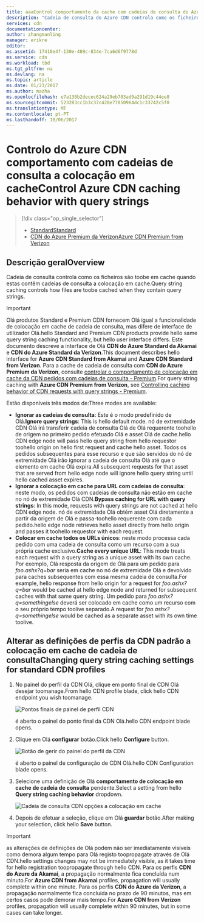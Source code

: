 ```yaml
---
title: aaaControl comportamento da cache com cadeias de consulta do Azure CDN | Microsoft Docs
description: "Cadeia de consulta do Azure CDN controla como os ficheiros são toobe em cache quando estas contêm cadeias de consulta a colocação em cache."
services: cdn
documentationcenter: 
author: zhangmanling
manager: erikre
editor: 
ms.assetid: 17410e4f-130e-489c-834e-7ca6d6f9778d
ms.service: cdn
ms.workload: tbd
ms.tgt_pltfrm: na
ms.devlang: na
ms.topic: article
ms.date: 01/23/2017
ms.author: mazha
ms.openlocfilehash: e7a138b2decec624a29eb703ad9a291d19c44ee8
ms.sourcegitcommit: 523283cc1b3c37c428e77850964dc1c33742c5f0
ms.translationtype: MT
ms.contentlocale: pt-PT
ms.lasthandoff: 10/06/2017
---
```

# <a name="control-azure-cdn-caching-behavior-with-query-strings"></a><span data-ttu-id="1d3c0-103">Controlo do Azure CDN comportamento com cadeias de consulta a colocação em cache</span><span class="sxs-lookup"><span data-stu-id="1d3c0-103">Control Azure CDN caching behavior with query strings</span></span>
> [!div class="op_single_selector"]
> * [<span data-ttu-id="1d3c0-104">Standard</span><span class="sxs-lookup"><span data-stu-id="1d3c0-104">Standard</span></span>](cdn-query-string.md)
> * [<span data-ttu-id="1d3c0-105">CDN do Azure Premium da Verizon</span><span class="sxs-lookup"><span data-stu-id="1d3c0-105">Azure CDN Premium from Verizon</span></span>](cdn-query-string-premium.md)
> 
> 

## <a name="overview"></a><span data-ttu-id="1d3c0-106">Descrição geral</span><span class="sxs-lookup"><span data-stu-id="1d3c0-106">Overview</span></span>
<span data-ttu-id="1d3c0-107">Cadeia de consulta controla como os ficheiros são toobe em cache quando estas contêm cadeias de consulta a colocação em cache.</span><span class="sxs-lookup"><span data-stu-id="1d3c0-107">Query string caching controls how files are toobe cached when they contain query strings.</span></span>

> [!IMPORTANT]
> <span data-ttu-id="1d3c0-108">Olá produtos Standard e Premium CDN fornecem Olá igual a funcionalidade de colocação em cache de cadeia de consulta, mas difere de interface de utilizador Olá.</span><span class="sxs-lookup"><span data-stu-id="1d3c0-108">hello Standard and Premium CDN products provide hello same query string caching functionality, but hello user interface differs.</span></span>  <span data-ttu-id="1d3c0-109">Este documento descreve a interface de Olá **CDN do Azure Standard da Akamai** e **CDN do Azure Standard da Verizon**.</span><span class="sxs-lookup"><span data-stu-id="1d3c0-109">This document describes hello interface for **Azure CDN Standard from Akamai** and **Azure CDN Standard from Verizon**.</span></span>  <span data-ttu-id="1d3c0-110">Para a cache de cadeia de consulta com **CDN do Azure Premium da Verizon**, consulte [controlar o comportamento de colocação em cache da CDN pedidos com cadeias de consulta - Premium](cdn-query-string-premium.md).</span><span class="sxs-lookup"><span data-stu-id="1d3c0-110">For query string caching with **Azure CDN Premium from Verizon**, see [Controlling caching behavior of CDN requests with query strings - Premium](cdn-query-string-premium.md).</span></span>
> 
> 

<span data-ttu-id="1d3c0-111">Estão disponíveis três modos de:</span><span class="sxs-lookup"><span data-stu-id="1d3c0-111">Three modes are available:</span></span>

* <span data-ttu-id="1d3c0-112">**Ignorar as cadeias de consulta**: Este é o modo predefinido de Olá.</span><span class="sxs-lookup"><span data-stu-id="1d3c0-112">**Ignore query strings**:  This is hello default mode.</span></span>  <span data-ttu-id="1d3c0-113">nó de extremidade CDN Olá irá transferir cadeia de consulta Olá de Olá requerente toohello de origem no primeiro pedido efetuado Olá e asset Olá de cache.</span><span class="sxs-lookup"><span data-stu-id="1d3c0-113">hello CDN edge node will pass hello query string from hello requestor toohello origin on hello first request and cache hello asset.</span></span>  <span data-ttu-id="1d3c0-114">Todos os pedidos subsequentes para esse recurso e que são servidos do nó de extremidade Olá irão ignorar a cadeia de consulta Olá até que o elemento em cache Olá expira.</span><span class="sxs-lookup"><span data-stu-id="1d3c0-114">All subsequent requests for that asset that are served from hello edge node will ignore hello query string until hello cached asset expires.</span></span>
* <span data-ttu-id="1d3c0-115">**Ignorar a colocação em cache para URL com cadeias de consulta**: neste modo, os pedidos com cadeias de consulta não estão em cache no nó de extremidade Olá CDN.</span><span class="sxs-lookup"><span data-stu-id="1d3c0-115">**Bypass caching for URL with query strings**:  In this mode, requests with query strings are not cached at hello CDN edge node.</span></span>  <span data-ttu-id="1d3c0-116">nó de extremidade Olá obtém asset Olá diretamente a partir da origem de Olá e passa-toohello requerente com cada pedido.</span><span class="sxs-lookup"><span data-stu-id="1d3c0-116">hello edge node retrieves hello asset directly from hello origin and passes it toohello requestor with each request.</span></span>
* <span data-ttu-id="1d3c0-117">**Colocar em cache todos os URLs únicos**: neste modo processa cada pedido com uma cadeia de consulta como um recurso com a sua própria cache exclusivo.</span><span class="sxs-lookup"><span data-stu-id="1d3c0-117">**Cache every unique URL**:  This mode treats each request with a query string as a unique asset with its own cache.</span></span>  <span data-ttu-id="1d3c0-118">Por exemplo, Olá resposta da origem de Olá para um pedido para *foo.ashx?q=bar* seria em cache no nó de extremidade Olá e devolvido para caches subsequentes com essa mesma cadeia de consulta.</span><span class="sxs-lookup"><span data-stu-id="1d3c0-118">For example, hello response from hello origin for a request for *foo.ashx?q=bar* would be cached at hello edge node and returned for subsequent caches with that same query string.</span></span>  <span data-ttu-id="1d3c0-119">Um pedido para *foo.ashx?q=somethingelse* deverá ser colocado em cache como um recurso com o seu próprio tempo toolive separado.</span><span class="sxs-lookup"><span data-stu-id="1d3c0-119">A request for *foo.ashx?q=somethingelse* would be cached as a separate asset with its own time toolive.</span></span>

## <a name="changing-query-string-caching-settings-for-standard-cdn-profiles"></a><span data-ttu-id="1d3c0-120">Alterar as definições de perfis da CDN padrão a colocação em cache de cadeia de consulta</span><span class="sxs-lookup"><span data-stu-id="1d3c0-120">Changing query string caching settings for standard CDN profiles</span></span>
1. <span data-ttu-id="1d3c0-121">No painel do perfil da CDN Olá, clique em ponto final de CDN Olá desejar toomanage.</span><span class="sxs-lookup"><span data-stu-id="1d3c0-121">From hello CDN profile blade, click hello CDN endpoint you wish toomanage.</span></span>
   
    ![Pontos finais de painel de perfil CDN](./media/cdn-query-string/cdn-endpoints.png)
   
    <span data-ttu-id="1d3c0-123">é aberto o painel do ponto final da CDN Olá.</span><span class="sxs-lookup"><span data-stu-id="1d3c0-123">hello CDN endpoint blade opens.</span></span>
2. <span data-ttu-id="1d3c0-124">Clique em Olá **configurar** botão.</span><span class="sxs-lookup"><span data-stu-id="1d3c0-124">Click hello **Configure** button.</span></span>
   
    ![Botão de gerir do painel do perfil da CDN](./media/cdn-query-string/cdn-config-btn.png)
   
    <span data-ttu-id="1d3c0-126">é aberto o painel de configuração de CDN Olá.</span><span class="sxs-lookup"><span data-stu-id="1d3c0-126">hello CDN Configuration blade opens.</span></span>
3. <span data-ttu-id="1d3c0-127">Selecione uma definição de Olá **comportamento de colocação em cache de cadeia de consulta** pendente.</span><span class="sxs-lookup"><span data-stu-id="1d3c0-127">Select a setting from hello **Query string caching behavior** dropdown.</span></span>
   
    ![Cadeia de consulta CDN opções a colocação em cache](./media/cdn-query-string/cdn-query-string.png)
4. <span data-ttu-id="1d3c0-129">Depois de efetuar a seleção, clique em Olá **guardar** botão.</span><span class="sxs-lookup"><span data-stu-id="1d3c0-129">After making your selection, click hello **Save** button.</span></span>

> [!IMPORTANT]
> <span data-ttu-id="1d3c0-130">as alterações de definições de Olá podem não ser imediatamente visíveis como demora algum tempo para Olá registo toopropagate através de Olá CDN.</span><span class="sxs-lookup"><span data-stu-id="1d3c0-130">hello settings changes may not be immediately visible, as it takes time for hello registration toopropagate through hello CDN.</span></span>  <span data-ttu-id="1d3c0-131">Para os perfis <b>CDN do Azure da Akamai</b>, a propagação normalmente fica concluída num minuto.</span><span class="sxs-lookup"><span data-stu-id="1d3c0-131">For <b>Azure CDN from Akamai</b> profiles, propagation will usually complete within one minute.</span></span>  <span data-ttu-id="1d3c0-132">Para os perfis <b>CDN do Azure da Verizon</b>, a propagação normalmente fica concluída no prazo de 90 minutos, mas em certos casos pode demorar mais tempo.</span><span class="sxs-lookup"><span data-stu-id="1d3c0-132">For <b>Azure CDN from Verizon</b> profiles, propagation will usually complete within 90 minutes, but in some cases can take longer.</span></span>
> 
> 

